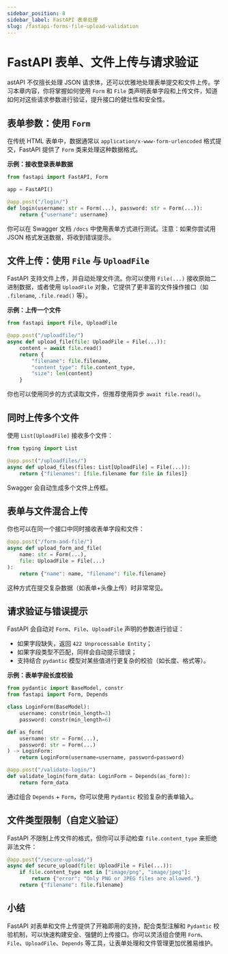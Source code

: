 ```yaml
---
sidebar_position: 8
sidebar_label: FastAPI 表单处理
slug: /fastapi-forms-file-upload-validation
---
```


# FastAPI 表单、文件上传与请求验证

astAPI 不仅擅长处理 JSON 请求体，还可以优雅地处理表单提交和文件上传。学习本章内容，你将掌握如何使用 `Form` 和 `File` 类声明表单字段和上传文件，知道如何对这些请求参数进行验证，提升接口的健壮性和安全性。



## 表单参数：使用 `Form`

在传统 HTML 表单中，数据通常以 `application/x-www-form-urlencoded` 格式提交，FastAPI 提供了 `Form` 类来处理这种数据格式。

**示例：接收登录表单数据**

```python showLineNumbers
from fastapi import FastAPI, Form

app = FastAPI()

@app.post("/login/")
def login(username: str = Form(...), password: str = Form(...)):
    return {"username": username}
```

你可以在 Swagger 文档 `/docs` 中使用表单方式进行测试。注意：如果你尝试用 JSON 格式发送数据，将收到错误提示。



## 文件上传：使用 `File` 与 `UploadFile`

FastAPI 支持文件上传，并自动处理文件流。你可以使用 `File(...)` 接收原始二进制数据，或者使用 `UploadFile` 对象，它提供了更丰富的文件操作接口（如 `.filename`, `.file.read()` 等）。

**示例：上传一个文件**

```python showLineNumbers
from fastapi import File, UploadFile

@app.post("/uploadfile/")
async def upload_file(file: UploadFile = File(...)):
    content = await file.read()
    return {
        "filename": file.filename,
        "content_type": file.content_type,
        "size": len(content)
    }
```

你也可以使用同步的方式读取文件，但推荐使用异步 `await file.read()`。



## 同时上传多个文件

使用 `List[UploadFile]` 接收多个文件：

```python showLineNumbers
from typing import List

@app.post("/uploadfiles/")
async def upload_files(files: List[UploadFile] = File(...)):
    return {"filenames": [file.filename for file in files]}
```

Swagger 会自动生成多个文件上传框。



## 表单与文件混合上传

你也可以在同一个接口中同时接收表单字段和文件：

```python showLineNumbers
@app.post("/form-and-file/")
async def upload_form_and_file(
    name: str = Form(...),
    file: UploadFile = File(...)
):
    return {"name": name, "filename": file.filename}
```

这种方式在提交复杂数据（如表单+头像上传）时非常常见。



## 请求验证与错误提示

FastAPI 会自动对 `Form`、`File`、`UploadFile` 声明的参数进行验证：

- 如果字段缺失，返回 `422 Unprocessable Entity`；
- 如果字段类型不匹配，同样会自动提示错误；
- 支持结合 `pydantic` 模型对某些值进行更复杂的校验（如长度、格式等）。

**示例：表单字段长度校验**

```python showLineNumbers
from pydantic import BaseModel, constr
from fastapi import Form, Depends

class LoginForm(BaseModel):
    username: constr(min_length=3)
    password: constr(min_length=6)

def as_form(
    username: str = Form(...),
    password: str = Form(...)
) -> LoginForm:
    return LoginForm(username=username, password=password)

@app.post("/validate-login/")
def validate_login(form_data: LoginForm = Depends(as_form)):
    return form_data
```

通过组合 `Depends` + `Form`，你可以使用 `Pydantic` 校验复杂的表单输入。



## 文件类型限制（自定义验证）

FastAPI 不限制上传文件的格式，但你可以手动检查 `file.content_type` 来拒绝非法文件：

```python showLineNumbers
@app.post("/secure-upload/")
async def secure_upload(file: UploadFile = File(...)):
    if file.content_type not in ["image/png", "image/jpeg"]:
        return {"error": "Only PNG or JPEG files are allowed."}
    return {"filename": file.filename}
```



## 小结

FastAPI 对表单和文件上传提供了开箱即用的支持，配合类型注解和 `Pydantic` 校验机制，可以快速构建安全、强健的上传接口。你可以灵活组合使用 `Form`、`File`、`UploadFile`、`Depends` 等工具，让表单处理和文件管理更加优雅易维护。
